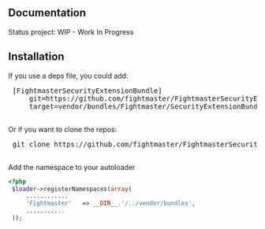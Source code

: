 Documentation
-----------------

Status project: WIP - Work In Progress

Installation
-----------------

If you use a deps file, you could add:

 <pre>
 [FightmasterSecurityExtensionBundle]
     git=https://github.com/fightmaster/FightmasterSecurityExtensionBundle.git
     target=vendor/bundles/Fightmaster/SecurityExtensionBundle
 </pre>

Or if you want to clone the repos:

 <pre>
 git clone https://github.com/fightmaster/FightmasterSecurityExtensionBundle.git vendor/bundles/Fightmaster/SecurityExtensionBundle
 </pre>

Add the namespace to your autoloader

```php
<?php
 $loader->registerNamespaces(array(
     ............
     'Fightmaster'   => __DIR__.'/../vendor/bundles',
     ...........
 ));

```

